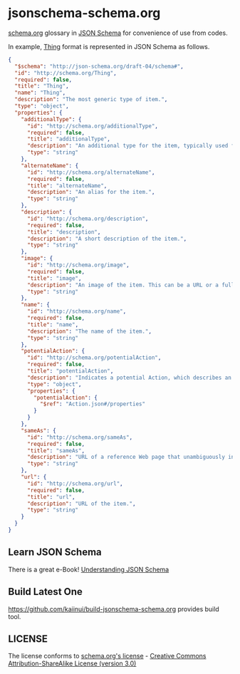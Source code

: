 jsonschema-schema.org
=====================

[schema.org](http://schema.org/) glossary in [JSON Schema](http://json-schema.org/) for convenience of use from codes.

In example, [Thing](http://schema.org/Thing) format is represented in JSON Schema as follows.

```json
{
  "$schema": "http://json-schema.org/draft-04/schema#",
  "id": "http://schema.org/Thing",
  "required": false,
  "title": "Thing",
  "name": "Thing",
  "description": "The most generic type of item.",
  "type": "object",
  "properties": {
    "additionalType": {
      "id": "http://schema.org/additionalType",
      "required": false,
      "title": "additionalType",
      "description": "An additional type for the item, typically used for adding more specific types from external vocabularies in microdata syntax. This is a relationship between something and a class that the thing is in. In RDFa syntax, it is better to use the native RDFa syntax - the 'typeof' attribute - for multiple types. Schema.org tools may have only weaker understanding of extra types, in particular those defined externally.",
      "type": "string"
    },
    "alternateName": {
      "id": "http://schema.org/alternateName",
      "required": false,
      "title": "alternateName",
      "description": "An alias for the item.",
      "type": "string"
    },
    "description": {
      "id": "http://schema.org/description",
      "required": false,
      "title": "description",
      "description": "A short description of the item.",
      "type": "string"
    },
    "image": {
      "id": "http://schema.org/image",
      "required": false,
      "title": "image",
      "description": "An image of the item. This can be a URL or a fully described ImageObject.",
      "type": "string"
    },
    "name": {
      "id": "http://schema.org/name",
      "required": false,
      "title": "name",
      "description": "The name of the item.",
      "type": "string"
    },
    "potentialAction": {
      "id": "http://schema.org/potentialAction",
      "required": false,
      "title": "potentialAction",
      "description": "Indicates a potential Action, which describes an idealized action in which this thing would play an 'object' role.",
      "type": "object",
      "properties": {
        "potentialAction": {
          "$ref": "Action.json#/properties"
        }
      }
    },
    "sameAs": {
      "id": "http://schema.org/sameAs",
      "required": false,
      "title": "sameAs",
      "description": "URL of a reference Web page that unambiguously indicates the item's identity. E.g. the URL of the item's Wikipedia page, Freebase page, or official website.",
      "type": "string"
    },
    "url": {
      "id": "http://schema.org/url",
      "required": false,
      "title": "url",
      "description": "URL of the item.",
      "type": "string"
    }
  }
}
```

Learn JSON Schema
---

There is a great e-Book! [Understanding JSON Schema](http://spacetelescope.github.io/understanding-json-schema/index.html)

Build Latest One
---

https://github.com/kaiinui/build-jsonschema-schema.org provides build tool.

LICENSE
---

The license conforms to [schema.org's license](http://schema.org/docs/terms.html) - [Creative Commons Attribution-ShareAlike License (version 3.0)](http://creativecommons.org/licenses/by-sa/3.0/)
